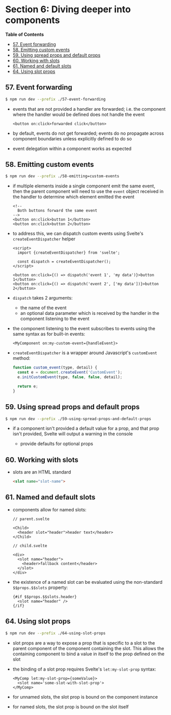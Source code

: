 # Section 6: Diving deeper into components


<!-- START doctoc generated TOC please keep comment here to allow auto update -->
<!-- DON'T EDIT THIS SECTION, INSTEAD RE-RUN doctoc TO UPDATE -->
**Table of Contents**

- [57. Event forwarding](#57-event-forwarding)
- [58. Emitting custom events](#58-emitting-custom-events)
- [59. Using spread props and default props](#59-using-spread-props-and-default-props)
- [60. Working with slots](#60-working-with-slots)
- [61. Named and default slots](#61-named-and-default-slots)
- [64. Using slot props](#64-using-slot-props)

<!-- END doctoc generated TOC please keep comment here to allow auto update -->

## 57. Event forwarding

```bash
$ npm run dev --prefix ./57-event-forwarding
```

- events that are not provided a handler are forwarded; i.e. the component where
    the handler would be defined does not handle the event

    ```svelte
    <button on:click>forwarded click</button>
    ```
- by default, events do not get forwarded; events do no propagate across
    component boundaries unless explicitly defined to do so
- event delegation within a component works as expected


## 58. Emitting custom events

```bash
$ npm run dev --prefix ./58-emitting=custom-events
```

- if multiple elements inside a single component emit the same event, then the
    parent component will need to use the `event` object received in the handler
    to determine which element emitted the event

    ```svelte
    <!--
      Both buttons forward the same event
    -->
    <button on:click>button 1</button>
    <button on:click>button 2</button>
    ```
- to address this, we can dispatch custom events using Svelte's
    `createEventDispatcher` helper

    ```svelte
    <script>
      import {createEventDispatcher} from 'svelte';

      const dispatch = createEventDispatcher();
    </script>

    <button on:click={() => dispatch('event 1', 'my data')}>button 1</button>
    <button on:click={() => dispatch('event 2', ['my data'])}>button 2</button>
    ```
- `dispatch` takes 2 arguments:

    - the name of the event
    - an optional data parameter which is received by the handler in the
        component listening to the event
- the component listening to the event subscribes to events using the same
    syntax as for built-in events:

    ```svelte
    <MyComponent on:my-custom-event={handleEvent}>
    ```
- `createEventDispatcher` is a wrapper around Javascript's `customEvent` method:

    ```javascript
    function custom_event(type, detail) {
      const e = document.createEvent('CustomEvent');
      e.initCustomEvent(type, false, false, detail);

      return e;
    }
    ```

## 59. Using spread props and default props

```bash
$ npm run dev --prefix ./59-using-spread-props-and-default-props
```

- if a component isn't provided a default value for a prop, and that prop isn't
    provided, Svelte will output a warning in the console

    - provide defaults for optional props


## 60. Working with slots

- slots are an HTML standard

    ```html
    <slot name="slot-name">
    ```

## 61. Named and default slots

- components allow for named slots:

    ```svelte
    // parent.svelte

    <Child>
      <header slot="header">header text</header>
    </Child>

    // child.svelte

    <div>
      <slot name="header">
        <header>fallback content</header>
      </slot>
    </div>
    ```
- the existence of a named slot can be evaluated using the non-standard
    `$$props.$$slots` property:

    ```svelte
    {#if $$props.$$slots.header}
      <slot name="header" />
    {/if}
    ```

## 64. Using slot props

```bash
$ npm run dev --prefix ./64-using-slot-props
```

- slot props are a way to expose a prop that is specific to a slot to the parent
    component of the component containing the slot. This allows the containing
    component to bind a value in itself to the prop defined on the slot
- the binding of a slot prop requires Svelte's `let:my-slot-prop` syntax:

    ```svelte
    <MyComp let:my-slot-prop={someValue}>
      <slot name='some-slot-with-slot-prop'>
    </MyComp>
- for unnamed slots, the slot prop is bound on the component instance
- for named slots, the slot prop is bound on the slot itself

